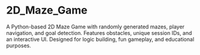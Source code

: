 # 2D_Maze_Game
A Python-based 2D Maze Game with randomly generated mazes, player navigation, and goal detection. Features obstacles, unique session IDs, and an interactive UI. Designed for logic building, fun gameplay, and educational purposes.
